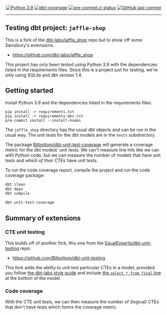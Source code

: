 <div align="center">

[![Python 3.9](https://img.shields.io/badge/python-3.9+-blue.svg)](https://www.python.org/downloads/release/python-390/)
[![dbt-coverage](coverage-dbt.svg)](https://github.com/google/pybadges)
[![pre-commit.ci status](https://results.pre-commit.ci/badge/github/Bilbottom/jaffle-shop/main.svg)](https://results.pre-commit.ci/latest/github/Bilbottom/jaffle-shop/main)
[![GitHub last commit](https://img.shields.io/github/last-commit/Bilbottom/jaffle-shop)](https://github.com/Bilbottom/jaffle-shop/commits/main)

</div>

---

## Testing dbt project: `jaffle-shop`

This is a fork of the [dbt-labs/jaffle_shop](https://github.com/dbt-labs/jaffle_shop) repo but to show off some Sainsbury's extensions.

- https://github.com/dbt-labs/jaffle_shop

This project has only been tested using Python 3.9 with the dependencies listed in the requirements files. Since this is a project just for testing, we're only using SQLite and dbt version 1.4.

## Getting started

Install Python 3.9 and the dependencies listed in the requirements files:

```
pip install -r requirements.txt
pip install -r requirements-dev.txt
pre-commit install --install-hooks
```

The `jaffle_shop` directory has the usual dbt objects and can be run in the usual way. The unit tests for the dbt models are in the `tests` subdirectory.

The package [Bilbottom/dbt-unit-test-coverage](https://github.com/Bilbottom/dbt-unit-test-coverage) will generate a coverage metric for the dbt models' unit tests. We can't measure line hits like we can with Python code, but we can measure the number of models that have unit tests and _which of their CTEs_ have unit tests.

To run the code coverage report, compile the project and run the code coverage package:

```bash
dbt clean
dbt deps
dbt compile

dbt-unit-test-coverage
```

## Summary of extensions

### CTE unit testing

This builds off of another fork, this one from the [EqualExperts/dbt-unit-testing](https://github.com/EqualExperts/dbt-unit-testing) repo:

- https://github.com/Bilbottom/dbt-unit-testing

This fork adds the ability to unit test particular CTEs in a model, provided you follow [the dbt-labs style guide](https://github.com/dbt-labs/corp/blob/main/dbt_style_guide.md) and include [the `select * from final` line](https://github.com/dbt-labs/corp/blob/725b6e9cf2af208d24a52fc04095c2feaff20b9d/dbt_style_guide.md?plain=1#L157-L158) at the bottom of the model.

### Code coverage

With the CTE unit tests, we can then measure the number of (logical) CTEs that don't have tests which forms the coverage metric.
